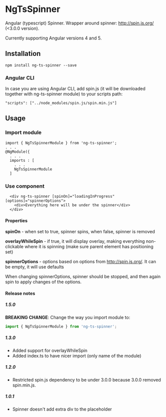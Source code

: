 # NgTsSpinner

Angular (typescript) Spinner. Wrapper around spinner: http://spin.js.org/ (<3.0.0 version).

Currently supporting Angular versions 4 and 5.

## Installation

`npm install ng-ts-spinner --save`

### Angular CLI

In case you are using Angular CLI, add spin.js (it will be downloaded together with ng-ts-spinner module) to your scripts path:

`"scripts": ["../node_modules/spin.js/spin.min.js"]`

## Usage

### Import module

```
import { NgTsSpinnerModule } from 'ng-ts-spinner';
. . .
@NgModule({
  . . .
  imports : [
    . . .
    NgTsSpinnerModule
  ]
```

### Use component
```
  <div ng-ts-spinner [spinOn]="loadingInProgress" [options]="spinnerOptions">
    <div>Everything here will be under the spinner</div>
  </div>
```

#### Properties
**spinOn** - when set to true, spinner spins, when false, spinner is removed

**overlayWhileSpin** - if true, it will display overlay, making everything non-clickable where it is spinning (make sure parent element has positioning set)

**spinnerOptions** - options based on options from http://spin.js.org/. It can be empty, it will use defaults

When changing spinnerOptions, spinner should be stopped, and then again spin to apply changes of the options.


#### Release notes

##### 1.5.0

**BREAKING CHANGE**: Change the way you import module to:

```ts
import { NgTsSpinnerModule } from 'ng-ts-spinner';
```

##### 1.3.0
* Added support for overlayWhileSpin
* Added index.ts to have nicer import (only name of the module)

##### 1.2.0
* Restricted spin.js dependency to be under 3.0.0 because 3.0.0 removed spin.min.js.

##### 1.0.1 
* Spinner doesn't add extra div to the placeholder
